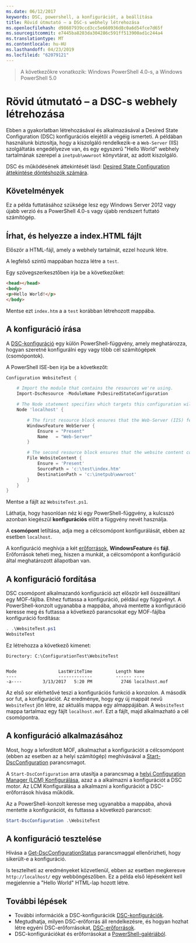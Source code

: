 ```yaml
---
ms.date: 06/12/2017
keywords: DSC, powershell, a konfigurációt, a beállítása
title: Rövid útmutató – a DSC-s webhely létrehozása
ms.openlocfilehash: d98607939ccd3cc5e660936d8c0a6d54fce7d65f
ms.sourcegitcommit: e7445ba8203da304286c591ff513900ad1c244a4
ms.translationtype: MT
ms.contentlocale: hu-HU
ms.lasthandoff: 04/23/2019
ms.locfileid: "62079121"
---
```

> A következőkre vonatkozik: Windows PowerShell 4.0-s, a Windows PowerShell 5.0

# <a name="quickstart---create-a-website-with-dsc"></a>Rövid útmutató – a DSC-s webhely létrehozása

Ebben a gyakorlatban létrehozásával és alkalmazásával a Desired State Configuration (DSC) konfigurációs elejétől a végéig ismerteti.
A példában használunk biztosítja, hogy a kiszolgáló rendelkezik-e a `Web-Server` (IIS) szolgáltatás engedélyezve van, és egy egyszerű "Hello World" webhely tartalmának szerepel a `inetpub\wwwroot` könyvtárat, az adott kiszolgáló.

DSC és működésének áttekintését lásd: [Desired State Configuration áttekintése döntéshozók számára](../overview/decisionMaker.md).

## <a name="requirements"></a>Követelmények

Ez a példa futtatásához szüksége lesz egy Windows Server 2012 vagy újabb verzió és a PowerShell 4.0-s vagy újabb rendszert futtató számítógép.

## <a name="write-and-place-the-indexhtm-file"></a>Írhat, és helyezze a index.HTML fájlt

Először a HTML-fájl, amely a webhely tartalmát, ezzel hozunk létre.

A legfelső szintű mappában hozza létre a `test`.

Egy szövegszerkesztőben írja be a következőket:

```html
<head></head>
<body>
<p>Hello World!</p>
</body>
```

Mentse ezt `index.htm` a a `test` korábban létrehozott mappába.

## <a name="write-the-configuration"></a>A konfiguráció írása

A [DSC-konfiguráció](../configurations/configurations.md) egy külön PowerShell-függvény, amely meghatározza, hogyan szeretné konfigurálni egy vagy több cél számítógépek (csomópontok).

A PowerShell ISE-ben írja be a következőt:

```powershell
Configuration WebsiteTest {

    # Import the module that contains the resources we're using.
    Import-DscResource -ModuleName PsDesiredStateConfiguration

    # The Node statement specifies which targets this configuration will be applied to.
    Node 'localhost' {

        # The first resource block ensures that the Web-Server (IIS) feature is enabled.
        WindowsFeature WebServer {
            Ensure = "Present"
            Name   = "Web-Server"
        }

        # The second resource block ensures that the website content copied to the website root folder.
        File WebsiteContent {
            Ensure = 'Present'
            SourcePath = 'c:\test\index.htm'
            DestinationPath = 'c:\inetpub\wwwroot'
        }
    }
}
```

Mentse a fájlt az `WebsiteTest.ps1`.

Láthatja, hogy hasonlóan néz ki egy PowerShell-függvény, a kulcsszó azonban kiegészül **konfigurációs** előtt a függvény nevét használja.

A **csomópont** letiltása, adja meg a célcsomópont konfigurálását, ebben az esetben `localhost`.

A konfiguráció meghívja a két [erőforrások](../resources/resources.md), **WindowsFeature** és **fájl**.
Erőforrások teheti meg, hiszen a munkát, a célcsomópont a konfiguráció által meghatározott állapotban van.

## <a name="compile-the-configuration"></a>A konfiguráció fordítása

DSC csomópont alkalmazandó konfiguráció azt először kell összeállítani egy MOF-fájlba.
Ehhez futtassa a konfiguráció, például egy függvényt.
A PowerShell-konzolt ugyanabba a mappába, ahová mentette a konfiguráció keresse meg és futtassa a következő parancsokat egy MOF-fájlba konfiguráció fordítása:

```powershell
. .\WebsiteTest.ps1
WebsiteTest
```

Ez létrehozza a következő kimenet:

```
Directory: C:\ConfigurationTest\WebsiteTest


Mode                LastWriteTime         Length Name
----                -------------         ------ ----
-a----        3/13/2017   5:20 PM           2746 localhost.mof
```

Az első sor elérhetővé teszi a konfigurációs funkció a konzolon.
A második sor fut, a konfigurációt.
Az eredménye, hogy egy új mappát nevű `WebsiteTest` jön létre, az aktuális mappa egy almappájában.
A `WebsiteTest` mappa tartalmaz egy fájlt `localhost.mof`.
Ezt a fájlt, majd alkalmazható a cél csomópontra.

## <a name="apply-the-configuration"></a>A konfiguráció alkalmazásához

Most, hogy a lefordított MOF, alkalmazhat a konfigurációt a célcsomópont (ebben az esetben az a helyi számítógép) meghívásával a [Start-DscConfiguration](/powershell/module/psdesiredstateconfiguration/start-dscconfiguration) parancsmagot.

A `Start-DscConfiguration` arra utasítja a parancsmag a [helyi Configuration Manager (LCM) Konfigurálása](../managing-nodes/metaConfig.md), azaz a a alkalmazni a konfigurációt a DSC motor.
Az LCM Konfigurálása a alkalmazni a konfigurációt a DSC-erőforrások hívása működik.

Az a PowerShell-konzolt keresse meg ugyanabba a mappába, ahová mentette a konfigurációt, és futtassa a következő parancsot:

```powershell
Start-DscConfiguration .\WebsiteTest
```

## <a name="test-the-configuration"></a>A konfiguráció tesztelése

Hívása a [Get-DscConfigurationStatus](/powershell/module/psdesiredstateconfiguration/get-dscconfigurationstatus) parancsmaggal ellenőrizheti, hogy sikerült-e a konfiguráció.

Is tesztelheti az eredményeket közvetlenül, ebben az esetben megkeresve `http://localhost/` egy webböngészőben.
Ez a példa első lépéseként kell megjelennie a "Hello World" HTML-lap hozott létre.

## <a name="next-steps"></a>További lépések

- További információk a DSC-konfigurációk [DSC-konfigurációk](../configurations/configurations.md).
- Megtudhatja, milyen DSC-erőforrás áll rendelkezésre, és hogyan hozhat létre egyéni DSC-erőforrásokat, [DSC-erőforrások](../resources/resources.md).
- DSC-konfigurációkat és erőforrásokat a [PowerShell-galériából](https://www.powershellgallery.com/).
